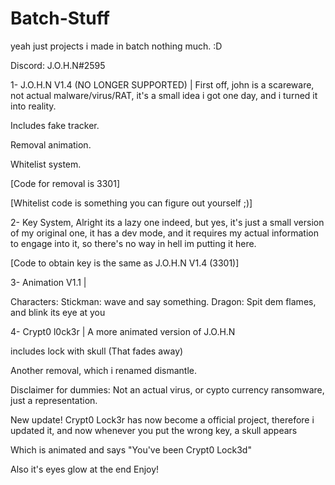 # Batch-Stuff
yeah just projects i made in batch nothing much.
:D

Discord: J.O.H.N#2595

1- J.O.H.N V1.4 (NO LONGER SUPPORTED) | First off, john is a scareware, not actual malware/virus/RAT, it's a small idea i got one day, and i turned it into reality.

Includes fake tracker.

Removal animation.

Whitelist system.

[Code for removal is 3301]

[Whitelist code is something you can figure out yourself ;)]


2- Key System, Alright its a lazy one indeed, but yes, it's just a small version of my original one, it has a dev mode, and it requires my
actual information to engage into it, so there's no way in hell im putting it here.

[Code to obtain key is the same as J.O.H.N V1.4 (3301)]




3- Animation V1.1 |

Characters:
Stickman: wave and say something.
Dragon: Spit dem flames, and blink its eye at you

4- Crypt0 l0ck3r | A more animated version of J.O.H.N

includes lock with skull (That fades away)

Another removal, which i renamed dismantle.


Disclaimer for dummies: Not an actual virus, or cypto currency ransomware, just a representation.



New update!
Crypt0 Lock3r has now become a official project, therefore i updated it, and now whenever you put the wrong key, a skull appears

Which is animated and says "You've been Crypt0 Lock3d"

Also it's eyes glow at the end
Enjoy!
